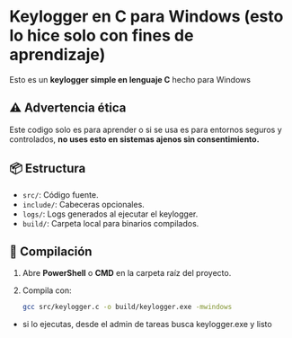 # Keylogger en C para Windows (esto lo hice solo con fines de aprendizaje)

Esto es un **keylogger simple en lenguaje C** hecho para Windows

## ⚠️ Advertencia ética

Este codigo solo es para aprender o si se usa es para entornos seguros y controlados, **no uses esto en sistemas ajenos sin consentimiento.**

## 📦 Estructura

- `src/`: Código fuente.
- `include/`: Cabeceras opcionales.
- `logs/`: Logs generados al ejecutar el keylogger.
- `build/`: Carpeta local para binarios compilados.

## 🚀 Compilación

1. Abre **PowerShell** o **CMD** en la carpeta raíz del proyecto.
2. Compila con:

   ```bash
   gcc src/keylogger.c -o build/keylogger.exe -mwindows
- si  lo ejecutas, desde el admin de tareas busca keylogger.exe y listo
